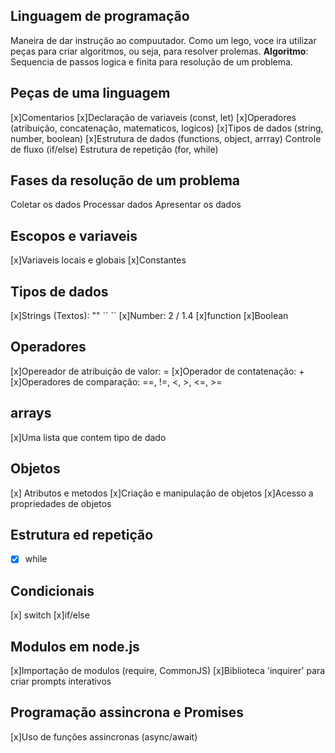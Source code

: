 ## Linguagem de programação

Maneira de dar instrução ao compuutador.
Como um lego, voce ira utilizar peças para criar algoritmos, ou seja, para resolver prolemas.
**Algoritmo**: Sequencia de passos logica e finita para resolução de um problema.

## Peças de uma linguagem

[x]Comentarios
[x]Declaração de variaveis (const, let)
[x]Operadores (atribuição, concatenação, matematicos, logicos)
[x]Tipos de dados (string, number, boolean)
[x]Estrutura de dados (functions, object, arrray)
Controle de fluxo (if/else)
Estrutura de repetição (for, while)

## Fases da resolução de um problema

Coletar os dados
Processar dados
Apresentar os dados

## Escopos e variaveis

[x]Variaveis locais e globais
[x]Constantes

## Tipos de dados

[x]Strings (Textos): "" ´´ ``
[x]Number: 2 / 1.4
[x]function
[x]Boolean

## Operadores

[x]Opereador de atribuição de valor: =
[x]Operador de contatenação: +
[x]Operadores de comparação: ==, !=, <, >, <=, >=

## arrays

[x]Uma lista que contem tipo de dado

## Objetos

[x] Atributos e metodos
[x]Criação e manipulação de objetos
[x]Acesso a propriedades de objetos

## Estrutura ed repetição

-[x] while

## Condicionais

[x] switch
[x]if/else

## Modulos em node.js

[x]Importação de modulos (require, CommonJS)
[x]Biblioteca 'inquirer' para criar prompts interativos

## Programação assincrona e Promises

[x]Uso de funções assincronas (async/await)
